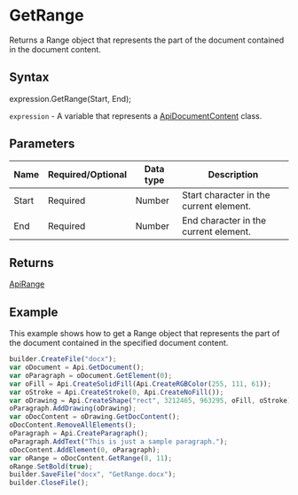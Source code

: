 # GetRange

Returns a Range object that represents the part of the document contained in the document content.

## Syntax

expression.GetRange(Start, End);

`expression` - A variable that represents a [ApiDocumentContent](../ApiDocumentContent.md) class.

## Parameters

| **Name** | **Required/Optional** | **Data type** | **Description** |
| ------------- | ------------- | ------------- | ------------- |
| Start | Required | Number | Start character in the current element. |
| End | Required | Number | End character in the current element. |

## Returns

[ApiRange](../../ApiRange/ApiRange.md)

## Example

This example shows how to get a Range object that represents the part of the document contained in the specified document content.

```javascript
builder.CreateFile("docx");
var oDocument = Api.GetDocument();
var oParagraph = oDocument.GetElement(0);
var oFill = Api.CreateSolidFill(Api.CreateRGBColor(255, 111, 61));
var oStroke = Api.CreateStroke(0, Api.CreateNoFill());
var oDrawing = Api.CreateShape("rect", 3212465, 963295, oFill, oStroke);
oParagraph.AddDrawing(oDrawing);
var oDocContent = oDrawing.GetDocContent();
oDocContent.RemoveAllElements();
oParagraph = Api.CreateParagraph();
oParagraph.AddText("This is just a sample paragraph.");
oDocContent.AddElement(0, oParagraph);
var oRange = oDocContent.GetRange(8, 11);
oRange.SetBold(true);
builder.SaveFile("docx", "GetRange.docx");
builder.CloseFile();
```